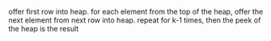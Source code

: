 offer first row into heap.
for each element from the top of the heap, offer the next element from next row into heap.
repeat for k-1 times, then the peek of the heap is the result